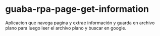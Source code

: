 # guaba-rpa-page-get-information
Aplicacion que navega pagina y extrae información y guarda en archivo plano para luego leer el archivo plano y buscar en google.

